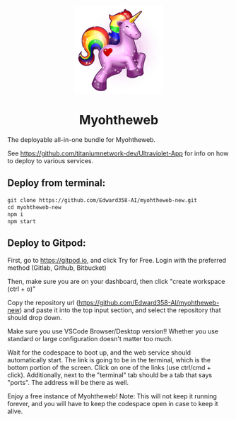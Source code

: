 <p align="center"><img src="https://raw.githubusercontent.com/Edward358-AI/Ultraviolet-Static/main/public/supercorn.gif" height="200"></p>

<h1 align="center">Myohtheweb</h1>

The deployable all-in-one bundle for Myohtheweb.

See https://github.com/titaniumnetwork-dev/Ultraviolet-App for info on how to deploy to various services.

## Deploy from terminal:
```
git clone https://github.com/Edward358-AI/myohtheweb-new.git
cd myohtheweb-new
npm i
npm start
```

## Deploy to Gitpod:

First, go to https://gitpod.io, and click Try for Free. Login with the preferred method (Gitlab, Github, Bitbucket)

Then, make sure you are on your dashboard, then click "create workspace (ctrl + o)"

Copy the repository url (https://github.com/Edward358-AI/myohtheweb-new) and paste it into the top input section, and select the repository that should drop down.

Make sure you use VSCode Browser/Desktop version!! Whether you use standard or large configuration doesn't matter too much.

Wait for the codespace to boot up, and the web service should automatically start. The link is going to be in the terminal, which is the bottom portion of the screen. Click on one of the links (use ctrl/cmd + click). Additionally, next to the "terminal" tab should be a tab that says "ports". The address will be there as well.

Enjoy a free instance of Myohtheweb! Note: This will not keep it running forever, and you will have to keep the codespace open in case to keep it alive.
